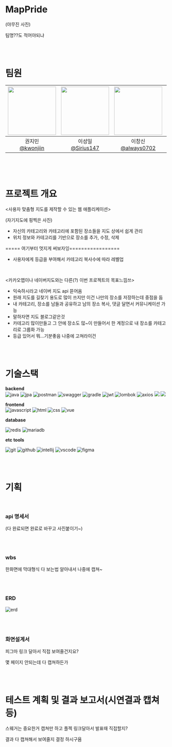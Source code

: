 # MapPride

(야무진 사진)

팀명??도 적어야되냐

<br><br>

# 팀원

|<img src="https://avatars.githubusercontent.com/kwonjiin" width="150" height="150"/>|<img src="https://avatars.githubusercontent.com/Sirius147" width="150" height="150"/>|<img src="https://avatars.githubusercontent.com/always0702" width="150" height="150"/>|<img src="https://avatars.githubusercontent.com/ChaGyoungtae" width="150" height="150"/>|<img src="https://avatars.githubusercontent.com/yujinchoi2030" width="150" height="150"/>|
|:-:|:-:|:-:|:-:|:-:|
|권지민<br/>[@kwonjiin](https://github.com/kwonjiin)|이성일<br/>[@Sirius147](https://github.com/Sirius147)|이창신<br/>[@always0702](https://github.com/always0702)|차경태<br/>[@ChaGyoungtae](https://github.com/ChaGyoungtae)|최유진<br/>[@yujinchoi2030](https://github.com/yujinchoi2030)|

<br><br><br>

# 프로젝트 개요

<사용자 맞춤형 지도를 제작할 수 있는 웹 애플리케이션>

(자기지도에 핑찍은 사진)

- 자신의 카테고리와 카테고리에 포함된 장소들을 지도 상에서 쉽게 관리
- 위치 정보와 카테고리를 기반으로 장소를 추가, 수정, 삭제

===== 여기부터 멋지게 써보자잉=================

- 사용자에게 등급을 부여해서 카테고리 복사수에 따라 레벨업


<br>

<카카오맵이나 네이버지도와는 다른(?) 이번 프로젝트의 목표느낌쓰>

- 익숙하시라고 네이버 지도 api 뜯어옴
- 원래 지도를 길찾기 용도로 많이 쓰지만 이건 나만의 장소를 저장하는데 중점을 둠
- 내 카테고리, 장소를 남들과 공유하고 남의 장소 복사, 댓글 달면서 커뮤니케이션 가능
- 말하자면 지도 블로그같은것
- 카테고리 많이만들고 그 안에 장소도 많~이 만들어서 한 계정으로 내 장소를 카테고리로 그룹화 가능
- 등급 있어서 뭐...기분좋음 나중에 고쳐라이건

<br><br>



# 기술스택


**backend**
<br>
![java](https://github.com/user-attachments/assets/a9cd03e7-07d6-477e-b3dd-32e7a6ae1e08) ![jpa](https://github.com/user-attachments/assets/dd9fdaec-6850-4401-9c67-af2da34ddf5d) ![postman](https://github.com/user-attachments/assets/4bcd5043-6841-4cd1-b864-dec4dc39f918) ![swagger](https://github.com/user-attachments/assets/607806d1-b228-4d6a-8a87-45c60ccecc8d) ![gradle](https://github.com/user-attachments/assets/3e2aecfc-6ca4-4c16-b05a-857ea967c265) ![jwt](https://github.com/user-attachments/assets/3e2aecfc-6ca4-4c16-b05a-857ea967c265) ![lombok](https://github.com/user-attachments/assets/1369e5f7-ef44-40d8-9502-188ccc257b89) ![axios](https://github.com/user-attachments/assets/e83b6c8a-b20f-4582-8526-51feb9899f46)
<img src="https://img.shields.io/badge/SpringBoot-10B146?style=for-the-badge&logo=SpringBoot&logoColor=white">
<img src="https://img.shields.io/badge/SpringSecurity-3B66BC?style=for-the-badge&logo=SpringSecurity&logoColor=white">


**frontend**
<br>
![javascript](https://github.com/user-attachments/assets/8f53173c-875e-4499-a047-0179e78bb4c9)
![html](https://github.com/user-attachments/assets/9b137699-cac1-4ae0-a9de-3a96df93a570)
![css](https://github.com/user-attachments/assets/8f95dd27-a602-41e1-9693-dd92bd45a1c3)
![vue](https://github.com/user-attachments/assets/89ddc02d-b904-4ab8-a51e-dbcb3511274f)


**database**

![redis](https://github.com/user-attachments/assets/df929d81-ce2f-4853-97fd-cdf7bf45907e) ![mariadb](https://github.com/user-attachments/assets/19a0ad09-804d-4303-80bd-32cafdae0e6f)


 **etc tools**

![git](https://github.com/user-attachments/assets/d04521ee-046d-41dd-ac18-1b7f40dd38ed) ![github](https://github.com/user-attachments/assets/6e0d5234-61c3-4fda-80b4-c54f7b058b57) ![intellij](https://github.com/user-attachments/assets/25d426ed-e30e-4619-9968-11375adba8b9) ![vscode](https://github.com/user-attachments/assets/c9563ad4-0d59-4647-a204-bbedf1ba9479) ![figma](https://github.com/user-attachments/assets/49ff7e95-8ab9-4130-ae90-975236ef14f8)


<br><br>


# 기획 

<br>

### api 명세서

(다 완료되면 완료로 바꾸고 사진붙이기~)

<br><br>

### wbs

한화면에 막대형식 다 보는법 알아내서 나중에 캡쳐~

<br><br>

### ERD
![erd](https://github.com/user-attachments/assets/b857a80d-a35c-4338-a02c-6b4876890baf)


<br><br>


### 화면설계서 

피그마 링크 달아서 직접 보여줄건지요?

몇 페이지 안되는데 다 캡쳐하든가

<br><br>

# 테스트 계획 및 결과 보고서(시연결과 캡쳐등)


스웨거는 중요한거 캡쳐만 하고 플젝 링크달아서 발표때 직접할지?

결과 다 캡쳐해서 보여줄지 결정 하시구욤

